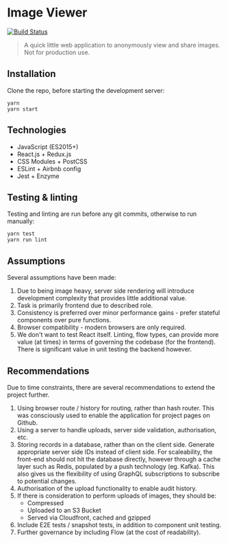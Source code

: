 # Image Viewer
[![Build Status](https://travis-ci.org/vincentsylo/image-viewer.svg?branch=master)](https://travis-ci.org/vincentsylo/image-viewer)

> A quick little web application to anonymously view and share images. Not for production use.

## Installation
Clone the repo, before starting the development server:
```
yarn
yarn start
```

## Technologies
- JavaScript (ES2015+)
- React.js + Redux.js
- CSS Modules + PostCSS
- ESLint + Airbnb config
- Jest + Enzyme

## Testing & linting
Testing and linting are run before any git commits, otherwise to run manually:
```
yarn test
yarn run lint
```

## Assumptions
Several assumptions have been made:
1. Due to being image heavy, server side rendering will introduce development complexity that provides little additional value.
1. Task is primarily frontend due to described role.
1. Consistency is preferred over minor performance gains - prefer stateful components over pure functions.
1. Browser compatibility - modern browsers are only required.
1. We don't want to test React itself. Linting, flow types, can provide more value (at times) in terms of governing the codebase (for the frontend).
There is significant value in unit testing the backend however.

## Recommendations
Due to time constraints, there are several recommendations to extend the project further.
1. Using browser route / history for routing, rather than hash router. This was consciously used to enable the application for project pages on Github.
1. Using a server to handle uploads, server side validation, authorisation, etc.
1. Storing records in a database, rather than on the client side. Generate appropriate server side IDs instead of client side.
For scaleability, the front-end should not hit the database directly, however through a cache layer such as Redis, populated by a push technology (eg. Kafka).
This also gives us the flexibility of using GraphQL subscriptions to subscribe to potential changes.
1. Authorisation of the upload functionality to enable audit history.
1. If there is consideration to perform uploads of images, they should be:
    - Compressed
    - Uploaded to an S3 Bucket
    - Served via Cloudfront, cached and gzipped
1. Include E2E tests / snapshot tests, in addition to component unit testing.
1. Further governance by including Flow (at the cost of readability).
